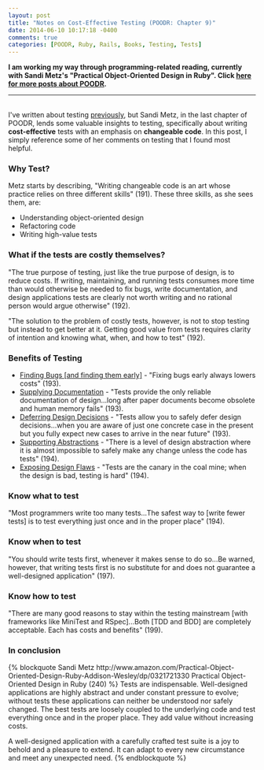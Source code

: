 ```yaml
---
layout: post
title: "Notes on Cost-Effective Testing (POODR: Chapter 9)"
date: 2014-06-10 10:17:18 -0400
comments: true
categories: [POODR, Ruby, Rails, Books, Testing, Tests]
---
```

<strong>I am working my way through programming-related reading, currently with Sandi Metz's "Practical Object-Oriented Design in Ruby". Click <a href="/blog/categories/POODR/">here for more posts about POODR</a>.</strong>

-------
<br>
I've written about testing <a href="/blog/categories/testing/">previously</a>, but Sandi Metz, in the last chapter of POODR, lends some valuable insights to testing, specifically about writing <strong>cost-effective</strong> tests with an emphasis on <strong>changeable code</strong>. In this post, I simply reference some of her comments on testing that I found most helpful.

<h3>Why Test?</h3>
Metz starts by describing, "Writing changeable code is an art whose practice relies on three different skills" (191). These three skills, as she sees them, are:

* Understanding object-oriented design
* Refactoring code
* Writing high-value tests


<h3>What if the tests are costly themselves?</h3>
"The true purpose of testing, just like the true purpose of design, is to reduce costs. If writing, maintaining, and running tests consumes more time than would otherwise be needed to fix bugs, write documentation, and design applications tests are clearly not worth writing and no rational person would argue otherwise" (192).

"The solution to the problem of costly tests, however, is not to stop testing but instead to get better at it. Getting good value from tests requires clarity of intention and knowing what, when, and how to test" (192).

<h3>Benefits of Testing</h3>

* <u>Finding Bugs [and finding them early]</u> - "Fixing bugs early always lowers costs" (193).
* <u>Supplying Documentation</u> - "Tests provide the only reliable documentation of design...long after paper documents become obsolete and human memory fails" (193).
* <u>Deferring Design Decisions</u> - "Tests allow you to safely defer design decisions...when you are aware of just one concrete case in the present but you fully expect new cases to arrive in the near future" (193).
* <u>Supporting Abstractions</u> - "There is a level of design abstraction where it is almost impossible to safely make any change unless the code has tests" (194).
* <u>Exposing Design Flaws</u> - "Tests are the canary in the coal mine; when the design is bad, testing is hard" (194).

<h3>Know what to test</h3>
"Most programmers write too many tests...The safest way to [write fewer tests] is to test everything just once and in the proper place" (194).

<h3>Know when to test</h3>
"You should write tests first, whenever it makes sense to do so...Be warned, however, that writing tests first is no substitute for and does not guarantee a well-designed application" (197).

<h3>Know how to test</h3>
"There are many good reasons to stay within the testing mainstream [with frameworks like MiniTest and RSpec]...Both [TDD and BDD] are completely acceptable. Each has costs and benefits" (199).

<h3>In conclusion</h3>
{% blockquote Sandi Metz http://www.amazon.com/Practical-Object-Oriented-Design-Ruby-Addison-Wesley/dp/0321721330  Practical Object-Oriented Design in Ruby (240)  %}
Tests are indispensable. Well-designed applications are highly abstract and under constant pressure to evolve; without tests these applications can neither be understood nor safely changed. The best tests are loosely coupled to the underlying code and test everything once and in the proper place. They add value without increasing costs.

A well-designed application with a carefully crafted test suite is a joy to behold and a pleasure to extend. It can adapt to every new circumstance and meet any unexpected need.
{% endblockquote %}